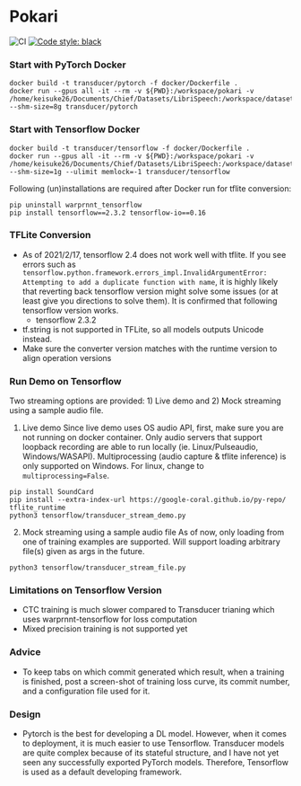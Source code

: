 # Pokari

![CI](https://github.com/chief-co-jp/pokari/workflows/CI/badge.svg)
[![Code style: black](https://img.shields.io/badge/code%20style-black-000000.svg)](https://github.com/psf/black)

### Start with PyTorch Docker
```shell
docker build -t transducer/pytorch -f docker/Dockerfile .
docker run --gpus all -it --rm -v ${PWD}:/workspace/pokari -v /home/keisuke26/Documents/Chief/Datasets/LibriSpeech:/workspace/datasets --shm-size=8g transducer/pytorch
```

### Start with Tensorflow Docker
```shell
docker build -t transducer/tensorflow -f docker/Dockerfile .
docker run --gpus all -it --rm -v ${PWD}:/workspace/pokari -v /home/keisuke26/Documents/Chief/Datasets/LibriSpeech:/workspace/datasets --shm-size=1g --ulimit memlock=-1 transducer/tensorflow
```
Following (un)installations are required after Docker run for tflite conversion:
```shell
pip uninstall warprnnt_tensorflow
pip install tensorflow==2.3.2 tensorflow-io==0.16
```

### TFLite Conversion
- As of 2021/2/17, tensorflow 2.4 does not work well with tflite. If you see errors such as 
`tensorflow.python.framework.errors_impl.InvalidArgumentError: Attempting to add a duplicate function with name`,
it is highly likely that reverting back tensorflow version might solve some issues (or at least give you directions to solve them). It is confirmed that following tensorflow version works.
    - tensorflow 2.3.2
- tf.string is not supported in TFLite, so all models outputs Unicode instead.
- Make sure the converter version matches with the runtime version to align operation versions

### Run Demo on Tensorflow
Two streaming options are provided: 1) Live demo and 2) Mock streaming using a sample audio file.
1) Live demo
Since live demo uses OS audio API, first, make sure you are not running on docker container. Only audio servers that support loopback recording are able to run locally (ie. Linux/Pulseaudio, Windows/WASAPI). Multiprocessing (audio capture & tflite inference) is only supported on Windows. For linux, change to `multiprocessing=False`.
```shell
pip install SoundCard
pip install --extra-index-url https://google-coral.github.io/py-repo/ tflite_runtime
python3 tensorflow/transducer_stream_demo.py
```
2) Mock streaming using a sample audio file
As of now, only loading from one of training examples are supported. Will support loading arbitrary file(s) given as args in the future.
```shell
python3 tensorflow/transducer_stream_file.py
```

### Limitations on Tensorflow Version
- CTC training is much slower compared to Transducer trianing which uses warprnnt-tensorflow for loss computation
- Mixed precision training is not supported yet

### Advice
- To keep tabs on which commit generated which result, when a training is finished, post a screen-shot of training loss curve, its commit number, and a configuration file used for it.

### Design
- Pytorch is the best for developing a DL model. However, when it comes to deployment, it is much easier to use Tensorflow. Transducer models are quite complex because of its stateful structure, and I have not yet seen any successfully exported PyTorch models. Therefore, Tensorflow is used as a default developing framework.